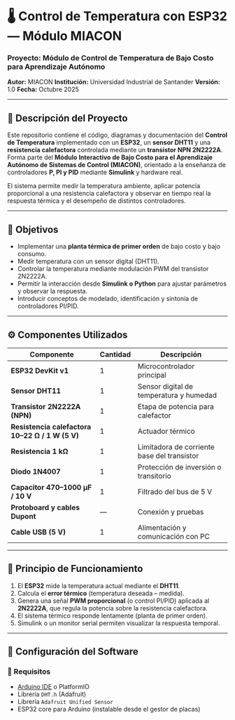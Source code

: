# 🌡️ Control de Temperatura con ESP32 — Módulo MIACON

### Proyecto: Módulo de Control de Temperatura de Bajo Costo para Aprendizaje Autónomo  
**Autor:** MIACON 
**Institución:** Universidad Industrial de Santander
**Versión:** 1.0 
**Fecha:** Octubre 2025  

---

## 📘 Descripción del Proyecto

Este repositorio contiene el código, diagramas y documentación del **Control de Temperatura** implementado con un **ESP32**, un **sensor DHT11** y una **resistencia calefactora** controlada mediante un **transistor NPN 2N2222A**.  
Forma parte del **Módulo Interactivo de Bajo Costo para el Aprendizaje Autónomo de Sistemas de Control (MIACON)**, orientado a la enseñanza de controladores **P, PI y PID** mediante **Simulink** y hardware real.

El sistema permite medir la temperatura ambiente, aplicar potencia proporcional a una resistencia calefactora y observar en tiempo real la respuesta térmica y el desempeño de distintos controladores.

---

## 🧩 Objetivos

- Implementar una **planta térmica de primer orden** de bajo costo y bajo consumo.
- Medir temperatura con un sensor digital (DHT11).
- Controlar la temperatura mediante modulación PWM del transistor 2N2222A.
- Permitir la interacción desde **Simulink o Python** para ajustar parámetros y observar la respuesta.
- Introducir conceptos de modelado, identificación y sintonía de controladores PI/PID.

---

## ⚙️ Componentes Utilizados

| Componente | Cantidad | Descripción |
|-------------|-----------|-------------|
| **ESP32 DevKit v1** | 1 | Microcontrolador principal |
| **Sensor DHT11** | 1 | Sensor digital de temperatura y humedad |
| **Transistor 2N2222A (NPN)** | 1 | Etapa de potencia para calefactor |
| **Resistencia calefactora 10–22 Ω / 1 W (5 V)** | 1 | Actuador térmico |
| **Resistencia 1 kΩ** | 1 | Limitadora de corriente base del transistor |
| **Diodo 1N4007** | 1 | Protección de inversión o transitorio |
| **Capacitor 470–1000 µF / 10 V** | 1 | Filtrado del bus de 5 V |
| **Protoboard y cables Dupont** | — | Conexión y pruebas |
| **Cable USB (5 V)** | 1 | Alimentación y comunicación con PC |

---


## 🧠 Principio de Funcionamiento

1. El **ESP32** mide la temperatura actual mediante el **DHT11**.  
2. Calcula el **error térmico** (temperatura deseada – medida).  
3. Genera una señal **PWM proporcional** (o control PI/PID) aplicada al **2N2222A**, que regula la potencia sobre la resistencia calefactora.  
4. El sistema térmico responde lentamente (planta de primer orden).  
5. Simulink o un monitor serial permiten visualizar la respuesta temporal.

---

## 🧪 Configuración del Software

### 🔸 Requisitos
- [Arduino IDE](https://www.arduino.cc/en/software) o PlatformIO
- Librería `DHT.h` (Adafruit)
- Librería `Adafruit Unified Sensor`
- ESP32 core para Arduino (instalable desde el gestor de placas)
